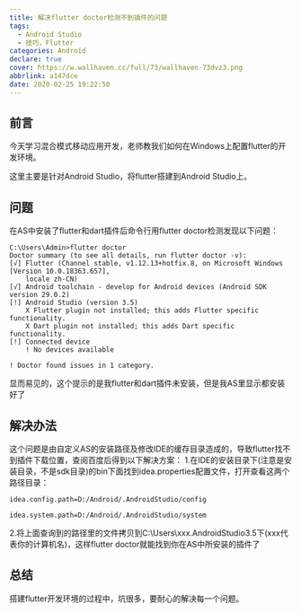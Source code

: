 ```yaml
---
title: 解决flutter doctor检测不到插件的问题
tags:
  - Android Studio
  - 技巧，Flutter
categories: Android
declare: true
cover: https://w.wallhaven.cc/full/73/wallhaven-73dvz3.png
abbrlink: a147dce
date: 2020-02-25 19:22:50
---
```



## 前言
今天学习混合模式移动应用开发，老师教我们如何在Windows上配置flutter的开发环境。

这里主要是针对Android Studio，将flutter搭建到Android Studio上。

<!--more-->
## 问题
在AS中安装了flutter和dart插件后命令行用flutter doctor检测发现以下问题：
```
C:\Users\Admin>flutter doctor
Doctor summary (to see all details, run flutter doctor -v):
[√] Flutter (Channel stable, v1.12.13+hotfix.8, on Microsoft Windows [Version 10.0.18363.657],
    locale zh-CN)
[√] Android toolchain - develop for Android devices (Android SDK version 29.0.2)
[!] Android Studio (version 3.5)
    X Flutter plugin not installed; this adds Flutter specific functionality.
    X Dart plugin not installed; this adds Dart specific functionality.
[!] Connected device
    ! No devices available

! Doctor found issues in 1 category.

```
显而易见的，这个提示的是我flutter和dart插件未安装，但是我AS里显示都安装好了

## 解决办法
这个问题是由自定义AS的安装路径及修改IDE的缓存目录造成的，导致flutter找不到插件下载位置，查阅百度后得到以下解决方案：
1.在IDE的安装目录下(注意是安装目录，不是sdk目录)的bin下面找到idea.properties配置文件，打开查看这两个路径目录：
```
idea.config.path=D:/Android/.AndroidStudio/config

idea.system.path=D:/Android/.AndroidStudio/system 
```
2.将上面查询到的路径里的文件拷贝到C:\Users\xxx\.AndroidStudio3.5下(xxx代表你的计算机名)，这样flutter doctor就能找到你在AS中所安装的插件了

## 总结
搭建flutter开发环境的过程中，坑很多，要耐心的解决每一个问题。